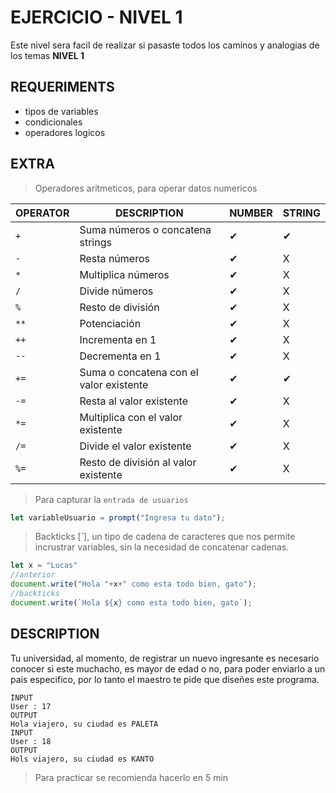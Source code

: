 # EJERCICIO - NIVEL 1
Este nivel sera facil de realizar si pasaste todos los caminos y analogias de los temas **NIVEL 1**
## REQUERIMENTS
- tipos de variables
- condicionales
- operadores logicos
## EXTRA
> Operadores aritmeticos, para operar datos numericos

| **OPERATOR** | **DESCRIPTION**                               | **NUMBER** | **STRING** |
|--------------|-----------------------------------------------|---------|------------|
| `+`          | Suma números o concatena strings             | ✔       | ✔          |
| `-`          | Resta números                                | ✔       | X          |
| `*`          | Multiplica números                           | ✔       | X          |
| `/`          | Divide números                               | ✔       | X          |
| `%`          | Resto de división                            | ✔       | X          |
| `**`         | Potenciación                                 | ✔       | X          |
| `++`         | Incrementa en 1                              | ✔       | X          |
| `--`         | Decrementa en 1                              | ✔       | X          |
| `+=`         | Suma o concatena con el valor existente       | ✔       | ✔          |
| `-=`         | Resta al valor existente                     | ✔       | X          |
| `*=`         | Multiplica con el valor existente            | ✔       | X          |
| `/=`         | Divide el valor existente                    | ✔       | X          |
| `%=`         | Resto de división al valor existente         | ✔       | X          |

> Para capturar la `entrada de usuarios`

```js
let variableUsuario = prompt("Ingresa tu dato");
```
> Backticks [*`*], un tipo de cadena de caracteres que nos permite incrustrar variables, sin la necesidad de concatenar cadenas.
```js  
let x = "Lucas"
//anterior
document.write("Hola "+x+" como esta todo bien, gato");
//backticks
document.write(`Hola ${x} como esta todo bien, gato`);
```

## DESCRIPTION
Tu universidad, al momento, de registrar un nuevo ingresante es necesario conocer si este muchacho, es 
mayor de edad o no, para poder enviarlo a un pais especifico, por lo tanto el maestro te pide que diseñes 
este programa.

```
INPUT
User : 17  
OUTPUT
Hola viajero, su ciudad es PALETA
INPUT
User : 18
OUTPUT
Hols viajero, su ciudad es KANTO
```

> Para practicar se recomienda hacerlo en 5 min
